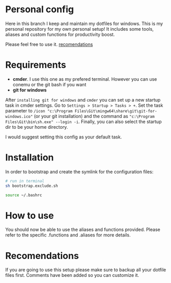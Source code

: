 # Personal config

Here in this branch I keep and maintain my dotfiles for windows. This is my personal repository for my own personal setup! It includes some tools, aliases and custom functions for productivity boost.

Please feel free to use it. [recomendations](#recomendations)

# Requirements
* **cmder**. I use this one as my prefered terminal. However you can use conemu or the git bash if you want
* **git for windows**

After `installing git for windows` and `cmder` you can set up a new startup task in cmder settings. Go to `Settings > Startup > Tasks > +`. Set the task parameter to `/icon "c:\Program Files\Git\mingw64\share\git\git-for-windows.ico"` (or your git installation) and the command as `"c:\Program Files\Git\bin\sh.exe" --login -i`. Finally, you can also select the startup dir to be your home directory.

I would suggest setting this config as your default task.

# Installation

In order to bootstrap and create the symlink for the configuration files:

```sh
# run in terminal
sh bootstrap.exclude.sh

source ~/.bashrc
```

# How to use
You should now be able to use the aliases and functions provided. Please refer to the specific .functions and .aliases for more details.

# Recomendations

If you are going to use this setup please make sure to backup all your dotfile files first. Comments have been added so you can customize it.
